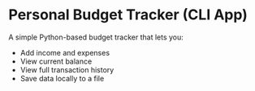# Personal Budget Tracker (CLI App)

A simple Python-based budget tracker that lets you:
- Add income and expenses
- View current balance
- View full transaction history
- Save data locally to a file



